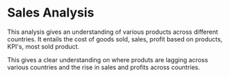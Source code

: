 # Sales Analysis

This analysis gives an understanding of various products across different countries. It entails the cost of goods sold, sales, profit based on products, KPI's, most sold product.

This gives a clear understanding on where produts are lagging across various countries and the rise in sales and profits across countries.

